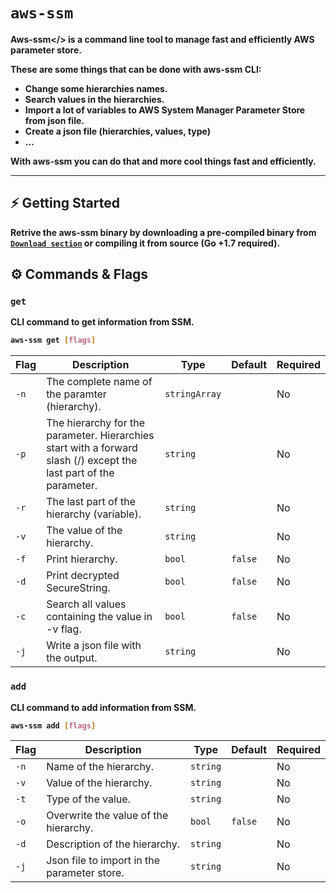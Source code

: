 # `aws-ssm`

<b>Aws-ssm</> is a command line tool to manage fast and efficiently AWS parameter store.

These are some things that can be done with <b>aws-ssm</b> CLI:

- Change some hierarchies names.
- Search values in the hierarchies.
- Import a lot of variables to AWS System Manager Parameter Store from json file.
- Create a json file (hierarchies, values, type)
- ...

With <b>aws-ssm</b> you can do that and more cool  things fast and efficiently.

***

## ⚡️ Getting Started
Retrive the <b>aws-ssm</b> binary by downloading a pre-compiled binary from [`Download section`](https://github.com/namku/aws-ssm/tags) or compiling it from source (Go +1.7 required).

## ⚙️  Commands & Flags

### `get`

CLI command to get information from SSM.

```bash
aws-ssm get [flags]
```

| Flag | Description                                                                                                        | Type          | Default | Required |
|------|--------------------------------------------------------------------------------------------------------------------|---------------|---------|----------|
| `-n` | The complete name of the paramter (hierarchy).                                                                     | `stringArray` |         | No       |
| `-p` | The hierarchy for the parameter. Hierarchies start with a forward slash (/) except the last part of the parameter. | `string`      |         | No       |
| `-r` | The last part of the hierarchy (variable).                                                                         | `string`      |         | No       |
| `-v` | The value of the hierarchy.                                                                                        | `string`      |         | No       |
| `-f` | Print hierarchy.                                                                                                   | `bool`        | `false` | No       |
| `-d` | Print decrypted SecureString.                                                                                      | `bool`        | `false` | No       |
| `-c` | Search all values containing the value in -v flag.                                                                 | `bool`        | `false` | No       |
| `-j` | Write a json file with the output.                                                                                 | `string`      |         | No       |


### `add`

CLI command to add information from SSM.

```bash
aws-ssm add [flags]
```

| Flag | Description                                          | Type          | Default | Required |
|------|------------------------------------------------------|---------------|---------|----------|
| `-n` | Name of the hierarchy.                               | `string`      |         | No       |
| `-v` | Value of the hierarchy.                              | `string`      |         | No       |
| `-t` | Type of the value.                                   | `string`      |         | No       |
| `-o` | Overwrite the value of the hierarchy.                | `bool`        | `false` | No       |
| `-d` | Description of the hierarchy.                        | `string`      |         | No       |
| `-j` | Json file to import in the parameter store.          | `string`      |         | No       |


